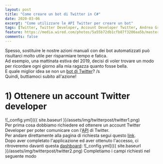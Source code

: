 ```yaml
---
layout: post
title: "Come creare un bot di Twitter in C#"
date: 2020-03-06
excerpt: "Come utilizzare le API Twitter per creare un bot"
tags: [Twitter, Twitter Developer, Account Developer Twitter, Andrea Grisafi]
feature: https://media.wired.com/photos/5a55b72db1cfb87f3206aa5b/master/w_582,c_limit/Twitter-Hole-featured.jpg
comments: false
---
```


Spesso, sostituire le nostre azioni manuali con dei bot automatizzati può risultarci molto utile per risparmiare tempo e fatica.   
Ad esempio, una mattinata estiva del 2019, decisi di voler trovare un modo per ricordare ogni giorno alla mia ragazza quanto fosse bella.  
E quale miglior idea se non un [bot di Twitter](https://twitter.com/sarabellxmbot)? /s  
Quindi, buttiamoci subito all'azione!

# 1) Ottenere un account Twitter developer
![_config.yml]({{ site.baseurl }}/assets/img/twitterpost/twitter1.png)  
Per prima cosa dobbiamo richiedere ed ottenere un account Twitter Developer per poter comunicare con l'[API](https://en.wikipedia.org/wiki/Application_programming_interface) di Twitter.  
Per andare direttamente alla pagina di richiesta segui questo [link](https://developer.twitter.com/en/apply-for-access).  
Dopo aver completato l'applicazione ed aver ottenuto l'accesso, ci ritroveremo davanti questa [dashboard](https://developer.twitter.com/en/apps):
![_config.yml]({{ site.baseurl }}/assets/img/twitterpost/twitter2.png)
Completiamo i campi richiesti nel seguente modo  
  